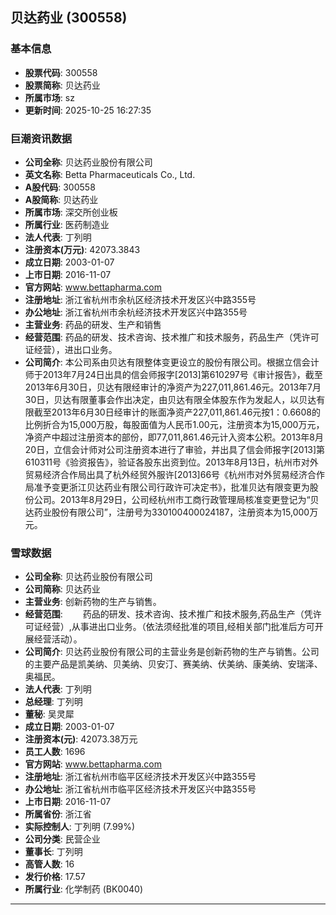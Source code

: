 ## 贝达药业 (300558)

### 基本信息

- **股票代码**: 300558
- **股票简称**: 贝达药业
- **所属市场**: sz
- **更新时间**: 2025-10-25 16:27:35

### 巨潮资讯数据

- **公司全称**: 贝达药业股份有限公司
- **英文名称**: Betta Pharmaceuticals Co., Ltd.
- **A股代码**: 300558
- **A股简称**: 贝达药业
- **所属市场**: 深交所创业板
- **所属行业**: 医药制造业
- **法人代表**: 丁列明
- **注册资本(万元)**: 42073.3843
- **成立日期**: 2003-01-07
- **上市日期**: 2016-11-07
- **官方网站**: www.bettapharma.com
- **注册地址**: 浙江省杭州市余杭区经济技术开发区兴中路355号
- **办公地址**: 浙江省杭州市余杭经济技术开发区兴中路355号
- **主营业务**: 药品的研发、生产和销售
- **经营范围**: 药品的研发、技术咨询、技术推广和技术服务，药品生产（凭许可证经营），进出口业务。
- **公司简介**: 本公司系由贝达有限整体变更设立的股份有限公司。根据立信会计师于2013年7月24日出具的信会师报字[2013]第610297号《审计报告》，截至2013年6月30日，贝达有限经审计的净资产为227,011,861.46元。2013年7月30日，贝达有限董事会作出决定，由贝达有限全体股东作为发起人，以贝达有限截至2013年6月30日经审计的账面净资产227,011,861.46元按1：0.6608的比例折合为15,000万股，每股面值为人民币1.00元，注册资本为15,000万元，净资产中超过注册资本的部份，即77,011,861.46元计入资本公积。2013年8月20日，立信会计师对公司注册资本进行了审验，并出具了信会师报字[2013]第610311号《验资报告》，验证各股东出资到位。2013年8月13日，杭州市对外贸易经济合作局出具了杭外经贸外服许[2013]66号《杭州市对外贸易经济合作局准予变更浙江贝达药业有限公司行政许可决定书》，批准贝达有限变更为股份公司。2013年8月29日，公司经杭州市工商行政管理局核准变更登记为“贝达药业股份有限公司”，注册号为330100400024187，注册资本为15,000万元。

### 雪球数据

- **公司全称**: 贝达药业股份有限公司
- **公司简称**: 贝达药业
- **主营业务**: 创新药物的生产与销售。
- **经营范围**: 　　药品的研发、技术咨询、技术推广和技术服务,药品生产（凭许可证经营）,从事进出口业务。（依法须经批准的项目,经相关部门批准后方可开展经营活动）。
- **公司简介**: 贝达药业股份有限公司的主营业务是创新药物的生产与销售。公司的主要产品是凯美纳、贝美纳、贝安汀、赛美纳、伏美纳、康美纳、安瑞泽、奥福民。
- **法人代表**: 丁列明
- **总经理**: 丁列明
- **董秘**: 吴灵犀
- **成立日期**: 2003-01-07
- **注册资本(元)**: 42073.38万元
- **员工人数**: 1696
- **官方网站**: www.bettapharma.com
- **注册地址**: 浙江省杭州市临平区经济技术开发区兴中路355号
- **办公地址**: 浙江省杭州市临平区经济技术开发区兴中路355号
- **上市日期**: 2016-11-07
- **所属省份**: 浙江省
- **实际控制人**: 丁列明 (7.99%)
- **公司分类**: 民营企业
- **董事长**: 丁列明
- **高管人数**: 16
- **发行价格**: 17.57
- **所属行业**: 化学制药 (BK0040)

---